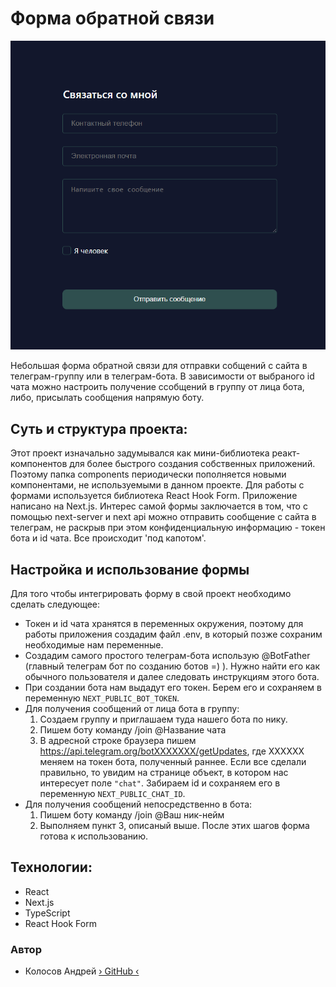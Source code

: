 # Форма обратной связи
![preview](readmeStatic/readme-cover.png)

Небольшая форма обратной связи для отправки собщений с сайта в телеграм-группу или в телеграм-бота.
В зависимости от выбраного id чата можно настроить получение ссобщений в группу от лица бота, либо, присылать сообщения напрямую боту.

## Суть и структура проекта:
Этот проект изначально задумывался как мини-библиотека реакт-компонентов для более быстрого создания собственных приложений. Поэтому папка components периодически пополняется новыми компонентами, не используемыми в данном проекте. 
Для работы с формами используется библиотека React Hook Form. 
Приложение написано на Next.js.
Интерес самой формы заключается в том, что с помощью next-server и next api можно отправить сообщение с сайта в телеграм, не раскрыв при этом конфиденциальную информацию - токен бота и id чата. Все происходит 'под капотом'.

## Настройка и использование формы
Для того чтобы интегрировать форму в свой проект необходимо сделать следующее:
  - Токен и id чата хранятся в переменных окружения, поэтому для работы приложения создадим файл .env,
  в который позже сохраним необходимые нам переменные. 
  - Создадим самого простого телеграм-бота использую @BotFather (главный телеграм бот по созданию ботов =) ). Нужно найти его как обычного пользователя и далее следовать инструкциям этого бота. 
  - При создании бота нам выдадут его токен. Берем его и сохраняем в переменную <code>NEXT_PUBLIC_BOT_TOKEN</code>.
  - Для получения сообщений от лица бота в группу:
    1. Создаем группу и приглашаем туда нашего бота по нику.
    2. Пишем боту команду /join @Название чата
    3. В адресной строке браузера пишем https://api.telegram.org/botХХХХХХХ/getUpdates,
      где ХХХХХХ меняем на токен бота, полученный раннее. Если все сделали правильно, то увидим на странице объект, в котором нас интересует поле <code>"chat"</code>. Забираем id и сохраняем его в переменную <code>NEXT_PUBLIC_CHAT_ID</code>.
  - Для получения сообщений непосредственно в бота:
    1. Пишем боту команду /join @Ваш ник-нейм
    2. Выполняем пункт 3, описаный выше.
  После этих шагов форма готова к использованию.


## Технологии:

* React
* Next.js
* TypeScript
* React Hook Form

### Автор
* Колосов Андрей [&rsaquo; GitHub &lsaquo;](https://github.com/AndreiKolosov)
